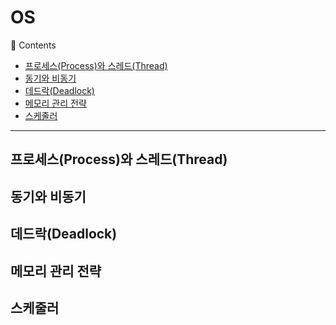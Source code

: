 # OS
🔖 Contents

- [프로세스(Process)와 스레드(Thread)](#프로세스(Process)와-스레드(Thread))
- [동기와 비동기](#동기와-비동기)
- [데드락(Deadlock)](#데드락(Deadlock))
- [메모리 관리 전략](#메모리-관리-전략)
- [스케줄러](#스케줄러)

<hr>

## 프로세스(Process)와 스레드(Thread)
## 동기와 비동기
## 데드락(Deadlock)
## 메모리 관리 전략
## 스케줄러